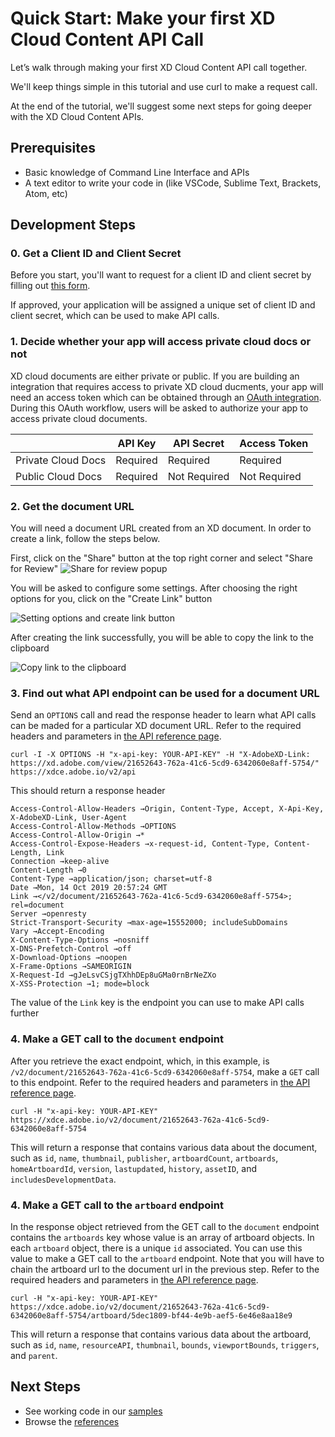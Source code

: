 # Quick Start: Make your first XD Cloud Content API Call

Let’s walk through making your first XD Cloud Content API call together.

We'll keep things simple in this tutorial and use curl to make a request call. 

At the end of the tutorial, we'll suggest some next steps for going deeper with the XD Cloud Content APIs.

## Prerequisites

- Basic knowledge of Command Line Interface and APIs
- A text editor to write your code in (like VSCode, Sublime Text, Brackets, Atom, etc)

## Development Steps

### 0. Get a Client ID and Client Secret

Before you start, you'll want to request for a client ID and client secret by filling out [this form](https://adobe.allegiancetech.com/surveys/JDQ78F/).

If approved, your application will be assigned a unique set of client ID and client secret, which can be used to make API calls.

### 1. Decide whether your app will access private cloud docs or not

XD cloud documents are either private or public. If you are building an integration that requires access to private XD cloud ducments, your app will need an access token which can be obtained through an [OAuth integration](https://www.adobe.io/authentication/auth-methods.html#!AdobeDocs/adobeio-auth/master/OAuth/OAuth.md). During this OAuth workflow, users will be asked to authorize your app to access private cloud documents. 

|                       | API Key  | API Secret   | Access Token      |
|-----------------------|----------|--------------|-------------------|
| Private Cloud Docs    | Required | Required     | Required          |
| Public Cloud Docs     | Required | Not Required | Not Required      |

### 2. Get the document URL

You will need a document URL created from an XD document. In order to create a link, follow the steps below.

First, click on the "Share" button at the top right corner and select "Share for Review"
![Share for review popup](/images/share-button-click.png)

You will be asked to configure some settings. After choosing the right options for you, click on the "Create Link" button

![Setting options and create link button](/images/create-link-button-click.png)

After creating the link successfully, you will be able to copy the link to the clipboard

![Copy link to the clipboard](/images/copy-link.png)

### 3. Find out what API endpoint can be used for a document URL

Send an `OPTIONS` call and read the response header to learn what API calls can be maded for a particular XD document URL. Refer to the required headers and parameters in [the API reference page](/reference/index.md).

```
curl -I -X OPTIONS -H "x-api-key: YOUR-API-KEY" -H "X-AdobeXD-Link: https://xd.adobe.com/view/21652643-762a-41c6-5cd9-6342060e8aff-5754/" https://xdce.adobe.io/v2/api
```

This should return a response header

```
Access-Control-Allow-Headers →Origin, Content-Type, Accept, X-Api-Key, X-AdobeXD-Link, User-Agent
Access-Control-Allow-Methods →OPTIONS
Access-Control-Allow-Origin →*
Access-Control-Expose-Headers →x-request-id, Content-Type, Content-Length, Link
Connection →keep-alive
Content-Length →0
Content-Type →application/json; charset=utf-8
Date →Mon, 14 Oct 2019 20:57:24 GMT
Link →</v2/document/21652643-762a-41c6-5cd9-6342060e8aff-5754>; rel=document
Server →openresty
Strict-Transport-Security →max-age=15552000; includeSubDomains
Vary →Accept-Encoding
X-Content-Type-Options →nosniff
X-DNS-Prefetch-Control →off
X-Download-Options →noopen
X-Frame-Options →SAMEORIGIN
X-Request-Id →gJeLsvCSjgTXhhDEp8uGMa0rnBrNeZXo
X-XSS-Protection →1; mode=block
```
The value of the `Link` key is the endpoint you can use to make API calls further

### 4. Make a GET call to the `document` endpoint

After you retrieve the exact endpoint, which, in this example, is `/v2/document/21652643-762a-41c6-5cd9-6342060e8aff-5754`, make a `GET` call to this endpoint. Refer to the required headers and parameters in [the API reference page](/reference/index.md).

```
curl -H "x-api-key: YOUR-API-KEY" https://xdce.adobe.io/v2/document/21652643-762a-41c6-5cd9-6342060e8aff-5754
```

This will return a response that contains various data about the document, such as `id`, `name`, `thumbnail`, `publisher`, `artboardCount`, `artboards`, `homeArtboardId`, `version`, `lastupdated`, `history`, `assetID`, and `includesDevelopmentData`.

### 4. Make a GET call to the `artboard` endpoint

In the response object retrieved from the GET call to the `document` endpoint contains the `artboards` key whose value is an array of artboard objects. In each `artboard` object, there is a unique `id` associated. You can use this value to make a GET call to the `artboard` endpoint. Note that you will have to chain the artboard url to the document url in the previous step. Refer to the required headers and parameters in [the API reference page](/reference/index.md).

```
curl -H "x-api-key: YOUR-API-KEY" https://xdce.adobe.io/v2/document/21652643-762a-41c6-5cd9-6342060e8aff-5754/artboard/5dec1809-bf44-4e9b-aef5-6e46e8aa18e9
```

This will return a response that contains various data about the artboard, such as `id`, `name`, `resourceAPI`, `thumbnail`, `bounds`, `viewportBounds`, `triggers`, and `parent`.

## Next Steps

- See working code in our [samples](/samples/index.md)
- Browse the [references](/reference/)